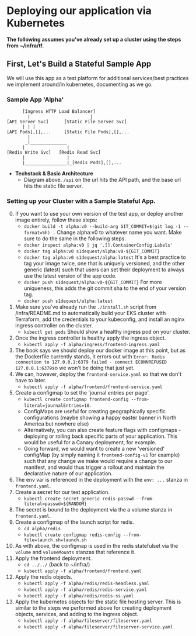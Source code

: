 # Deploying our application via Kubernetes
**The following assumes you've already set up a cluster using the steps from ~/infra/tf.**  
  
## First, Let's Build a Stateful Sample App
We will use this app as a test platform for additional services/best practices we implement around/in kubernetes, documenting as we go.

### Sample App 'Alpha'
```
      [Ingress HTTP Load Balancer]
        |                       |
[API Server Svc]      [Static File Server Svc]
      | | |
[API Pods],[],...     [Static File Pods],[],...
        |
       _|______________
      |                |
[Redis Write Svc]   [Redis Read Svc]
      |                |
      |________________|_[Redis Pods],[],...
```
* **Techstack & Basic Architecture**
  * Diagram above. `/api` on the url hits the API path, and the base url hits the static file server.
  
### Setting up your Cluster with a Sample Stateful App. 
0. If you want to use your own version of the test app, or deploy another image entirely, follow these steps:
    - `docker build -t alpha:v0 --build-arg GIT_COMMIT=$(git log -1 --format=%h) .` Change alpha:v0 to whatever name you want. Make sure to do the same in the following steps.
    - `docker inspect alpha:v0 | jq '.[].ContainerConfig.Labels'`
    - `docker tag alpha:v0 s1dequest/alpha:v0-${GIT_COMMIT}`
    - `docker tag alpha:v0 s1dequest/alpha:latest` It's a best practice to tag your image twice, one that is uniquely versioned, and the other generic (latest) such that users can set their deployment to always use the latest version of the app code.
    - `docker push s1dequest/alpha:v0-${GIT_COMMIT}` For more uniqueness, this adds the git commit sha to the end of your version tag.
    - `docker push s1dequest/alpha:latest`
1. Make sure you've already run the `./install.sh` script from /infra/README.md to automatically build your EKS cluster with Terraform, add the credentials to your kubeconfig, and install an nginx ingress controller on the cluster.
    - `kubectl get pods` Should show a healthy ingress pod on your cluster.
2. Once the ingress controller is healthy apply the ingress object.
    - `kubectl apply -f alpha/ingress/frontend-ingress.yaml`  
3. The book says we should deploy our docker image at this point, but as the Dockerfile currently stands, it errors out with `Error: Redis connection to 127.0.0.1:6379 failed - connect ECONNREFUSED 127.0.0.1:6379`so we won't be doing that just yet.  
4. We can, however, deploy the `frontend-service.yaml` so that we don't have to later.  
    - `kubectl apply -f alpha/frontend/frontend-service.yaml`  
5. Create a configmap to set the 'journal entries per page'.  
    - `kubectl create configmap frontend-config --from-literal=journalEntries=10`.  
    - ConfigMaps are useful for creating geographically specific configurations (maybe showing a happy easter banner in North America but nowhere else)  
    - Alternatively, you can also create feature flags with configmaps - deploying or rolling back specific parts of your application. This would be useful for a Canary deployment, for example.  
    - Going forward, we would want to create a new 'versioned' configMap (by simply naming it `frontend-config-v1` for example) such that any change we make would require a change to our manifest, and would thus trigger a rollout and maintain the declarative nature of our application.  
6. The env var is referenced in the deployment with the `env: ...` stanza in `frontend.yaml`.  
7. Create a secret for our test application.  
    - `kubectl create secret generic redis-passwd --from-literal=passwd=${RANDOM}`  
8. The secret is bound to the deployment via the a volume stanza in `frontend.yaml`.  
9. Create a configmap of the launch script for redis.   
    - `cd alpha/redis`  
    - `kubectl create configmap redis-config --from-file=launch.sh=launch.sh`  
10. As with above, the configmap is used in the redis statefulset via the `volume` and `volumeMounts` stanzas that reference it.  
11. Apply the frontend deployment.
    - `cd ../../` (back to ~/infra/)
    - `kubectl apply -f alpha/frontend/frontend.yaml`
12. Apply the redis objects.
    - `kubectl apply -f alpha/redis/redis-headless.yaml`
    - `kubectl apply -f alpha/redis/redis-service.yaml`
    - `kubectl apply -f alpha/redis/redis-ss.yaml`
13. Apply the kubernetes objects for the static file hosting server. This is similar to the steps we performed above for creating deployment objects, services, and adding to the ingress object.  
    - `kubectl apply -f alpha/fileserver/fileserver.yaml`  
    - `kubectl apply -f alpha/fileserver/fileserver-service.yaml`   

